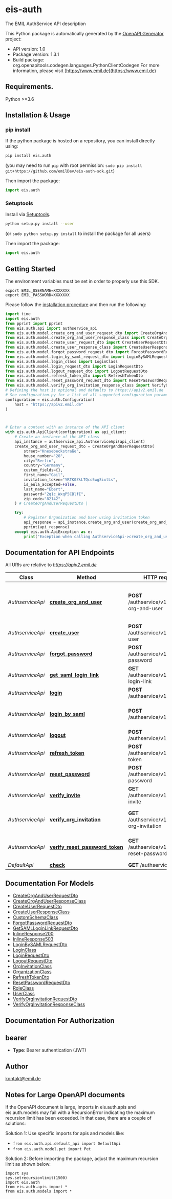 # eis-auth
The EMIL AuthService API description

This Python package is automatically generated by the [OpenAPI Generator](https://openapi-generator.tech) project:

- API version: 1.0
- Package version: 1.3.1
- Build package: org.openapitools.codegen.languages.PythonClientCodegen
For more information, please visit [https://www.emil.de](https://www.emil.de)

## Requirements.

Python >=3.6

## Installation & Usage
### pip install

If the python package is hosted on a repository, you can install directly using:

```sh
pip install eis.auth
```
(you may need to run `pip` with root permission: `sudo pip install git+https://github.com/emilDev/eis-auth-sdk.git`)

Then import the package:
```python
import eis.auth
```

### Setuptools

Install via [Setuptools](http://pypi.python.org/pypi/setuptools).

```sh
python setup.py install --user
```
(or `sudo python setup.py install` to install the package for all users)

Then import the package:
```python
import eis.auth
```

## Getting Started

The environment variables must be set in order to properly use this SDK.

```shell 
export EMIL_USERNAME=XXXXXXX
export EMIL_PASSWORD=XXXXXXX
```

Please follow the [installation procedure](#installation--usage) and then run the following:

```python
import time
import eis.auth
from pprint import pprint
from eis.auth.api import authservice_api
from eis.auth.model.create_org_and_user_request_dto import CreateOrgAndUserRequestDto
from eis.auth.model.create_org_and_user_response_class import CreateOrgAndUserResponseClass
from eis.auth.model.create_user_request_dto import CreateUserRequestDto
from eis.auth.model.create_user_response_class import CreateUserResponseClass
from eis.auth.model.forgot_password_request_dto import ForgotPasswordRequestDto
from eis.auth.model.login_by_saml_request_dto import LoginBySAMLRequestDto
from eis.auth.model.login_class import LoginClass
from eis.auth.model.login_request_dto import LoginRequestDto
from eis.auth.model.logout_request_dto import LogoutRequestDto
from eis.auth.model.refresh_token_dto import RefreshTokenDto
from eis.auth.model.reset_password_request_dto import ResetPasswordRequestDto
from eis.auth.model.verify_org_invitation_response_class import VerifyOrgInvitationResponseClass
# Defining the host is optional and defaults to https://apiv2.emil.de
# See configuration.py for a list of all supported configuration parameters.
configuration = eis.auth.Configuration(
    host = "https://apiv2.emil.de"
)



# Enter a context with an instance of the API client
with eis.auth.ApiClient(configuration) as api_client:
    # Create an instance of the API class
    api_instance = authservice_api.AuthserviceApi(api_client)
    create_org_and_user_request_dto = CreateOrgAndUserRequestDto(
        street="Knesebeckstraße",
        house_number="28",
        city="Berlin",
        country="Germany",
        custom_fields={},
        first_name="Gail",
        invitation_token="YRTK0ZkLTQco5wgSixtLs",
        is_eula_accepted=False,
        last_name="Ebert",
        password="2q1c_WxqP5CBlfI",
        zip_code="82142",
    ) # CreateOrgAndUserRequestDto | 

    try:
        # Register Organization and User using invitation token
        api_response = api_instance.create_org_and_user(create_org_and_user_request_dto)
        pprint(api_response)
    except eis.auth.ApiException as e:
        print("Exception when calling AuthserviceApi->create_org_and_user: %s\n" % e)
```

## Documentation for API Endpoints

All URIs are relative to *https://apiv2.emil.de*

Class | Method | HTTP request | Description
------------ | ------------- | ------------- | -------------
*AuthserviceApi* | [**create_org_and_user**](docs/AuthserviceApi.md#create_org_and_user) | **POST** /authservice/v1/create-org-and-user | Register Organization and User using invitation token
*AuthserviceApi* | [**create_user**](docs/AuthserviceApi.md#create_user) | **POST** /authservice/v1/create-user | Register tenant user after invite
*AuthserviceApi* | [**forgot_password**](docs/AuthserviceApi.md#forgot_password) | **POST** /authservice/v1/forgot-password | Forgot password by tenant
*AuthserviceApi* | [**get_saml_login_link**](docs/AuthserviceApi.md#get_saml_login_link) | **GET** /authservice/v1/saml-login-link | Get saml login link for tenant
*AuthserviceApi* | [**login**](docs/AuthserviceApi.md#login) | **POST** /authservice/v1/login | Login by tenant
*AuthserviceApi* | [**login_by_saml**](docs/AuthserviceApi.md#login_by_saml) | **POST** /authservice/v1/login/saml | Login by SAML idp provider such as ADFS
*AuthserviceApi* | [**logout**](docs/AuthserviceApi.md#logout) | **POST** /authservice/v1/logout | Logout tenant
*AuthserviceApi* | [**refresh_token**](docs/AuthserviceApi.md#refresh_token) | **POST** /authservice/v1/refresh-token | Refresh token by tenant
*AuthserviceApi* | [**reset_password**](docs/AuthserviceApi.md#reset_password) | **POST** /authservice/v1/reset-password | Change password by tenant
*AuthserviceApi* | [**verify_invite**](docs/AuthserviceApi.md#verify_invite) | **GET** /authservice/v1/verify-invite | Verify tenant user&#39;s invite token
*AuthserviceApi* | [**verify_org_invitation**](docs/AuthserviceApi.md#verify_org_invitation) | **GET** /authservice/v1/verify-org-invitation | Verify a organization&#39;s invitation token
*AuthserviceApi* | [**verify_reset_password_token**](docs/AuthserviceApi.md#verify_reset_password_token) | **GET** /authservice/v1/verify-reset-password | Verify tenant reset password token
*DefaultApi* | [**check**](docs/DefaultApi.md#check) | **GET** /authservice/health | 


## Documentation For Models

 - [CreateOrgAndUserRequestDto](docs/CreateOrgAndUserRequestDto.md)
 - [CreateOrgAndUserResponseClass](docs/CreateOrgAndUserResponseClass.md)
 - [CreateUserRequestDto](docs/CreateUserRequestDto.md)
 - [CreateUserResponseClass](docs/CreateUserResponseClass.md)
 - [CustomSchemaClass](docs/CustomSchemaClass.md)
 - [ForgotPasswordRequestDto](docs/ForgotPasswordRequestDto.md)
 - [GetSAMLLoginLinkRequestDto](docs/GetSAMLLoginLinkRequestDto.md)
 - [InlineResponse200](docs/InlineResponse200.md)
 - [InlineResponse503](docs/InlineResponse503.md)
 - [LoginBySAMLRequestDto](docs/LoginBySAMLRequestDto.md)
 - [LoginClass](docs/LoginClass.md)
 - [LoginRequestDto](docs/LoginRequestDto.md)
 - [LogoutRequestDto](docs/LogoutRequestDto.md)
 - [OrgInvitationClass](docs/OrgInvitationClass.md)
 - [OrganizationClass](docs/OrganizationClass.md)
 - [RefreshTokenDto](docs/RefreshTokenDto.md)
 - [ResetPasswordRequestDto](docs/ResetPasswordRequestDto.md)
 - [RoleClass](docs/RoleClass.md)
 - [UserClass](docs/UserClass.md)
 - [VerifyOrgInvitationRequestDto](docs/VerifyOrgInvitationRequestDto.md)
 - [VerifyOrgInvitationResponseClass](docs/VerifyOrgInvitationResponseClass.md)


## Documentation For Authorization


## bearer

- **Type**: Bearer authentication (JWT)


## Author

kontakt@emil.de


## Notes for Large OpenAPI documents
If the OpenAPI document is large, imports in eis.auth.apis and eis.auth.models may fail with a
RecursionError indicating the maximum recursion limit has been exceeded. In that case, there are a couple of solutions:

Solution 1:
Use specific imports for apis and models like:
- `from eis.auth.api.default_api import DefaultApi`
- `from eis.auth.model.pet import Pet`

Solution 2:
Before importing the package, adjust the maximum recursion limit as shown below:
```
import sys
sys.setrecursionlimit(1500)
import eis.auth
from eis.auth.apis import *
from eis.auth.models import *
```

